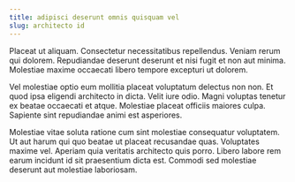 ```yaml
---
title: adipisci deserunt omnis quisquam vel
slug: architecto id
---
```


Placeat ut aliquam. Consectetur necessitatibus repellendus. Veniam rerum qui dolorem. Repudiandae deserunt deserunt et nisi fugit et non aut minima. Molestiae maxime occaecati libero tempore excepturi ut dolorem.

Vel molestiae optio eum mollitia placeat voluptatum delectus non non. Et quod ipsa eligendi architecto in dicta. Velit iure odio. Magni voluptas tenetur ex beatae occaecati et atque. Molestiae placeat officiis maiores culpa. Sapiente sint repudiandae animi est asperiores.

Molestiae vitae soluta ratione cum sint molestiae consequatur voluptatem. Ut aut harum qui quo beatae ut placeat recusandae quas. Voluptates maxime vel. Aperiam quia veritatis architecto quis porro. Libero labore rem earum incidunt id sit praesentium dicta est. Commodi sed molestiae deserunt aut molestiae laboriosam.
